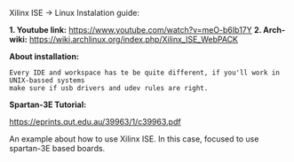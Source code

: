 Xilinx ISE -> Linux Instalation guide:

 **1. Youtube link:** https://www.youtube.com/watch?v=meO-b6Ib17Y
 **2. Arch-wiki:**    https://wiki.archlinux.org/index.php/Xilinx_ISE_WebPACK
  
  **About installation:**
    
    Every IDE and workspace has te be quite different, if you'll work in UNIX-bassed systems
    make sure if usb drivers and udev rules are right.


**Spartan-3E Tutorial:**

https://eprints.qut.edu.au/39963/1/c39963.pdf

  An example about how to use Xilinx ISE.
  In this case, focused to use spartan-3E based boards.

